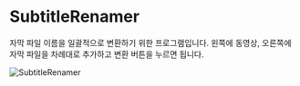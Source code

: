 # SubtitleRenamer

 자막 파일 이름을 일괄적으로 변환하기 위한 프로그램입니다. 왼쪽에 동영상, 오른쪽에 자막 파일을 차례대로 추가하고 변환 버튼을 누르면 됩니다.

 ![SubtitleRenamer](https://imgur.com/KLWzPVj)
